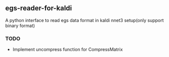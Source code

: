 ## egs-reader-for-kaldi

A python interface to read egs data format in kaldi nnet3 setup(only support binary format)

### TODO
* Implement uncompress function for CompressMatrix
